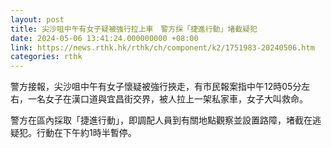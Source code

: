 ```yaml
---
layout: post
title: 尖沙咀中午有女子疑被強行拉上車　警方採「捷進行動」堵截疑犯
date: 2024-05-06 13:41:24.000000000 +08:00
link: https://news.rthk.hk/rthk/ch/component/k2/1751983-20240506.htm
categories: rthk
---
```


警方接報，尖沙咀中午有女子懷疑被強行挾走，有市民報案指中午12時05分左右，一名女子在漢口道與宜昌街交界，被人拉上一架私家車，女子大叫救命。

警方在區內採取「捷進行動」，即調配人員到有關地點觀察並設置路障，堵截在逃疑犯。行動在下午約1時半暫停。

